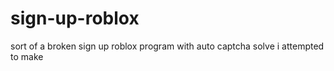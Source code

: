 # sign-up-roblox

sort of a broken sign up roblox program with auto captcha solve i attempted to make
